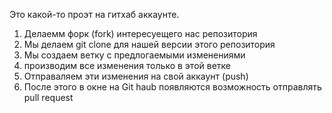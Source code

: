 Это какой-то проэт на гитхаб аккаунте.



1. Делаемм форк (fork) интересуещего нас репозитория
2. Мы делаем git clone для нашей версии этого репозитория
3. Мы создаем ветку с предлогаемыми изменениями
4. производим все изменения только в этой ветке
5. Отправаляем эти изменения на свой аккаунт (push)
6. После этого в окне  на Git haub появляются возможность отправлять pull request
